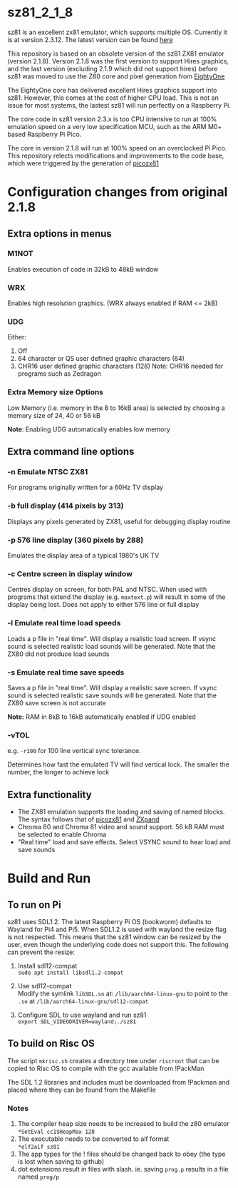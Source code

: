 # sz81_2_1_8
sz81 is an excellent zx81 emulator, which supports multiple OS. Currently it is at version 2.3.12. The latest version can be found [here](https://github.com/SegHaxx/sz81)

This repository is based on an obsolete version of the sz81 ZX81 emulator (version 2.1.8). Version 2.1.8 was the first version to support Hires graphics, and the last version (excluding 2.1.9 which did not support hires) before sz81 was moved to use the Z80 core and pixel generation from [EightyOne](https://github.com/charlierobson/EightyOne)

The EightyOne core has delivered excellent Hires graphics support into sz81. However, this comes at the cost of higher CPU load. This is not an issue for most systems, the lastest sz81 will run perfectly on a Raspberry Pi.

The core code in sz81 version 2.3.x is too CPU intensive to run at 100% emulation speed on a very low specification MCU, such as the ARM M0+ based Raspberry Pi Pico.

The core in version 2.1.8 will run at 100% speed on an overclocked Pi Pico. This repository relects modifications and improvements to the code base, which were triggered by the generation of [picozx81](https://github.com/ikjordan/picozx81)

# Configuration changes from original 2.1.8
## Extra options in menus
### M1NOT
Enables execution of code in 32kB to 48kB window

### WRX
Enables high resolution graphics. (WRX always enabled if RAM <= 2kB)

### UDG
Either:
1. Off
2. 64 character or QS user defined graphic characters (64)
3. CHR16 user defined graphic characters (128)
Note: CHR16 needed for programs such as Zedragon

### Extra Memory size Options
Low Memory (i.e. memory in the 8 to 16kB area) is selected by choosing a memory size of 24, 40 or 56 kB

**Note**: Enabling UDG automatically enables low memory

## Extra command line options
### -n  Emulate NTSC ZX81
For programs originally written for a 60Hz TV display
### -b  full display (414 pixels by 313)
Displays any pixels generated by ZX81, useful for debugging display routine
### -p  576 line display (360 pixels by 288)
Emulates the display area of a typical 1980's UK TV
### -c  Centre screen in display window
Centres display on screen, for both PAL and NTSC. When used with programs that extend the display (e.g. `maxtext.p`) will result in some of the display being lost. Does not apply to either 576 line or full display
### -l  Emulate real time load speeds
Loads a p file in "real time". Will display a realistic load screen. If vsync sound is selected realistic load sounds will be generated. Note that the ZX80 did not produce load sounds
### -s  Emulate real time save speeds
Saves a p file in "real time". Will display a realistic save screen. If vsync sound is selected realistic save sounds will be generated. Note that the ZX80 save screen is not accurate

**Note:** RAM in 8kB to 16kB automatically enabled if UDG enabled
### -vTOL 
e.g. `-r100` for 100 line vertical sync tolerance.

Determines how fast the emulated TV will find vertical lock. The smaller the number, the longer to achieve lock

## Extra functionality
+ The ZX81 emulation supports the loading and saving of named blocks. The syntax follows that of [picozx81](https://github.com/ikjordan/picozx81) and [ZXpand](https://github-wiki-see.page/m/charlierobson/ZXpand-Vitamins/wiki/ZXpand---Online-Manual)
+ Chroma 80 and Chroma 81 video and sound support. 56 kB RAM must be selected to enable Chroma
+ "Real time" load and save effects. Select VSYNC sound to hear load and save sounds

# Build and Run
## To run on Pi
sz81 uses SDL1.2. The latest Raspberry Pi OS (bookworm) defaults to Wayland for Pi4 and Pi5. When SDL1.2 is used with wayland the resize flag is not respected. This means that the sz81 window can be resized by the user, even though the underlying code does not support this. The following can prevent the resize:

1. Install sdl12-compat  
`sudo apt install libsdl1.2-compat`

2. Use sdl12-compat  
Modify the symlink `libSDL.so` at:
`/lib/aarch64-linux-gnu` to point to the `.so` at `/lib/aarch64-linux-gnu/sdl12-compat`

3. Configure SDL to use wayland and run sz81  
`export SDL_VIDEODRIVER=wayland;./sz81`

## To build on Risc OS
The script `mkrisc.sh` creates a directory tree under `riscroot` that can be copied to Risc OS to compile with the gcc available from !PackMan

The SDL 1.2 libraries and includes must be downloaded from !Packman and placed where they can be found from the Makefile

### Notes
1. The compiler heap size needs to be increased to build the z80 emulator  
`*SetEval cc1$HeapMax 128`
2. The executable needs to be converted to aif format  
`*elf2aif sz81`
3. The app types for the ! files should be changed back to obey (the type is lost when saving to github)
4. dot extensions result in files with slash. ie. saving `prog.p` results in a file named `prog/p`
